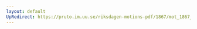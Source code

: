 ```yaml
---
layout: default
UpRedirect: https://pruto.im.uu.se/riksdagen-motions-pdf/1867/mot_1867__ak__50.pdf
---
```


